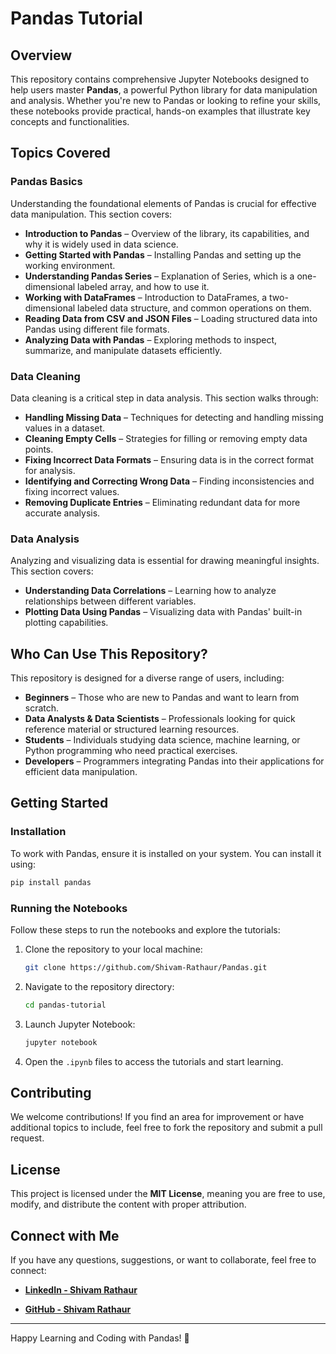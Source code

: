 # Pandas Tutorial

## Overview
This repository contains comprehensive Jupyter Notebooks designed to help users master **Pandas**, a powerful Python library for data manipulation and analysis. Whether you're new to Pandas or looking to refine your skills, these notebooks provide practical, hands-on examples that illustrate key concepts and functionalities.

## Topics Covered
### Pandas Basics
Understanding the foundational elements of Pandas is crucial for effective data manipulation. This section covers:
- **Introduction to Pandas** – Overview of the library, its capabilities, and why it is widely used in data science.
- **Getting Started with Pandas** – Installing Pandas and setting up the working environment.
- **Understanding Pandas Series** – Explanation of Series, which is a one-dimensional labeled array, and how to use it.
- **Working with DataFrames** – Introduction to DataFrames, a two-dimensional labeled data structure, and common operations on them.
- **Reading Data from CSV and JSON Files** – Loading structured data into Pandas using different file formats.
- **Analyzing Data with Pandas** – Exploring methods to inspect, summarize, and manipulate datasets efficiently.

### Data Cleaning
Data cleaning is a critical step in data analysis. This section walks through:
- **Handling Missing Data** – Techniques for detecting and handling missing values in a dataset.
- **Cleaning Empty Cells** – Strategies for filling or removing empty data points.
- **Fixing Incorrect Data Formats** – Ensuring data is in the correct format for analysis.
- **Identifying and Correcting Wrong Data** – Finding inconsistencies and fixing incorrect values.
- **Removing Duplicate Entries** – Eliminating redundant data for more accurate analysis.

### Data Analysis
Analyzing and visualizing data is essential for drawing meaningful insights. This section covers:
- **Understanding Data Correlations** – Learning how to analyze relationships between different variables.
- **Plotting Data Using Pandas** – Visualizing data with Pandas' built-in plotting capabilities.

## Who Can Use This Repository?
This repository is designed for a diverse range of users, including:
- **Beginners** – Those who are new to Pandas and want to learn from scratch.
- **Data Analysts & Data Scientists** – Professionals looking for quick reference material or structured learning resources.
- **Students** – Individuals studying data science, machine learning, or Python programming who need practical exercises.
- **Developers** – Programmers integrating Pandas into their applications for efficient data manipulation.

## Getting Started
### Installation
To work with Pandas, ensure it is installed on your system. You can install it using:
```bash
pip install pandas
```

### Running the Notebooks
Follow these steps to run the notebooks and explore the tutorials:
1. Clone the repository to your local machine:
   ```bash
   git clone https://github.com/Shivam-Rathaur/Pandas.git
   ```
2. Navigate to the repository directory:
   ```bash
   cd pandas-tutorial
   ```
3. Launch Jupyter Notebook:
   ```bash
   jupyter notebook
   ```
4. Open the `.ipynb` files to access the tutorials and start learning.

## Contributing
We welcome contributions! If you find an area for improvement or have additional topics to include, feel free to fork the repository and submit a pull request.

## License
This project is licensed under the **MIT License**, meaning you are free to use, modify, and distribute the content with proper attribution.

## Connect with Me
If you have any questions, suggestions, or want to collaborate, feel free to connect:
- **[LinkedIn - Shivam Rathaur](https://www.linkedin.com/in/shivam-rathaur/)**

- **[GitHub - Shivam Rathaur](https://github.com/Shivam-Rathaur)**

---
Happy Learning and Coding with Pandas! 🚀

